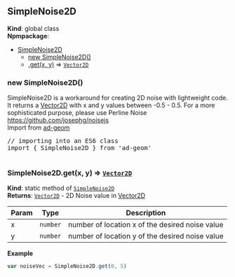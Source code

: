 <a name="SimpleNoise2D"></a>

## SimpleNoise2D

**Kind**: global class  
**Npmpackage**:

* [SimpleNoise2D](#SimpleNoise2D)
    * [new SimpleNoise2D()](#new_SimpleNoise2D_new)
    * [.get(x, y)](#SimpleNoise2D.get) ⇒ [<code>Vector2D</code>](#Vector2D)

<a name="new_SimpleNoise2D_new"></a>

### new SimpleNoise2D()

SimpleNoise2D is a workaround for creating 2D noise with lightweight code.
It returns a [Vector2D](#Vector2D) with x and y values between -0.5 - 0.5.
For a more sophisticated purpose, please use Perline Noise https://github.com/josephg/noisejs
<br>
Import from <a href="https://github.com/ff0000-ad-tech/ad-geom">ad-geom</a>
<br>
<pre class="sunlight-highlight-javascript">
// importing into an ES6 class
import { SimpleNoise2D } from 'ad-geom'

</pre>

<a name="SimpleNoise2D.get"></a>

### SimpleNoise2D.get(x, y) ⇒ [<code>Vector2D</code>](#Vector2D)

**Kind**: static method of [<code>SimpleNoise2D</code>](#SimpleNoise2D)  
**Returns**: [<code>Vector2D</code>](#Vector2D) - 2D Noise value in [Vector2D](#Vector2D)

| Param | Type                | Description                                     |
| ----- | ------------------- | ----------------------------------------------- |
| x     | <code>number</code> | number of location x of the desired noise value |
| y     | <code>number</code> | number of location y of the desired noise value |

**Example**

```js
var noiseVec = SimpleNoise2D.get(0, 5)
```
